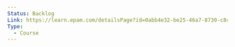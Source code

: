 ```yaml
---
Status: Backlog
Link: https://learn.epam.com/detailsPage?id=0abb4e32-be25-46a7-8730-c8caa5828970
Type:
  - Course
---
```

